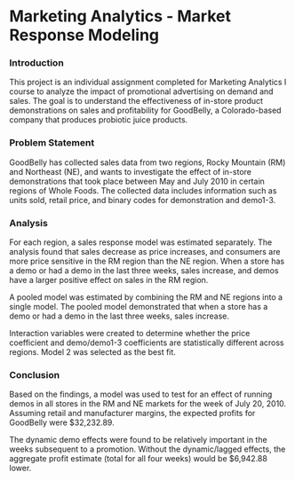 # Marketing Analytics - Market Response Modeling

### Introduction

This project is an individual assignment completed for Marketing Analytics I course to analyze the impact of promotional advertising on demand and sales. The goal is to understand the effectiveness of in-store product demonstrations on sales and profitability for GoodBelly, a Colorado-based company that produces probiotic juice products.

### Problem Statement

GoodBelly has collected sales data from two regions, Rocky Mountain (RM) and Northeast (NE), and wants to investigate the effect of in-store demonstrations that took place between May and July 2010 in certain regions of Whole Foods. The collected data includes information such as units sold, retail price, and binary codes for demonstration and demo1-3.

### Analysis

For each region, a sales response model was estimated separately. The analysis found that sales decrease as price increases, and consumers are more price sensitive in the RM region than the NE region. When a store has a demo or had a demo in the last three weeks, sales increase, and demos have a larger positive effect on sales in the RM region.

A pooled model was estimated by combining the RM and NE regions into a single model. The pooled model demonstrated that when a store has a demo or had a demo in the last three weeks, sales increase.

Interaction variables were created to determine whether the price coefficient and demo/demo1-3 coefficients are statistically different across regions. Model 2 was selected as the best fit.

### Conclusion

Based on the findings, a model was used to test for an effect of running demos in all stores in the RM and NE markets for the week of July 20, 2010. Assuming retail and manufacturer margins, the expected profits for GoodBelly were $32,232.89.

The dynamic demo effects were found to be relatively important in the weeks subsequent to a promotion. Without the dynamic/lagged effects, the aggregate profit estimate (total for all four weeks) would be $6,942.88 lower.
